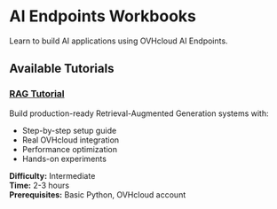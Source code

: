 # AI Endpoints Workbooks

Learn to build AI applications using OVHcloud AI Endpoints.

## Available Tutorials

### [RAG Tutorial](rag-tutorial/index.md)
Build production-ready Retrieval-Augmented Generation systems with:
- Step-by-step setup guide
- Real OVHcloud integration
- Performance optimization
- Hands-on experiments

**Difficulty:** Intermediate  
**Time:** 2-3 hours  
**Prerequisites:** Basic Python, OVHcloud account
